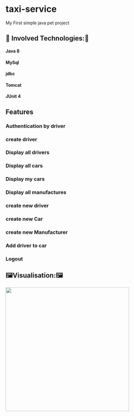 ﻿# taxi-service

My First simple java pet project
## :rocket:	Involved Technologies::rocket:	

#### Java 8
#### MySql
#### jdbc
#### Tomcat
#### JUnit 4

## Features

### Authentication by driver
### create driver
### Display all drivers
### Display all cars
### Display my cars
### Display all manufactures
### create new driver
### create new Car
### create new Manufacturer
### Add driver to car
### Logout

## :framed_picture:Visualisation::framed_picture:

<img src="https://i.postimg.cc/WbyB6hgw/Screenshot-3.png" width = "400" >
